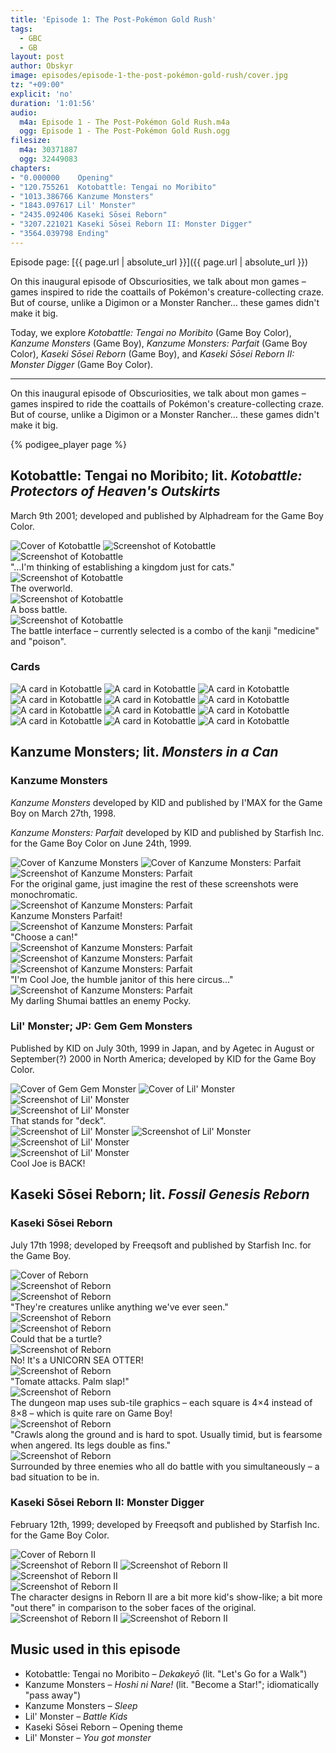 ```yaml
---
title: 'Episode 1: The Post-Pokémon Gold Rush'
tags:
  - GBC
  - GB
layout: post
author: Obskyr
image: episodes/episode-1-the-post-pokémon-gold-rush/cover.jpg
tz: "+09:00"
explicit: 'no'
duration: '1:01:56'
audio:
  m4a: Episode 1 - The Post-Pokémon Gold Rush.m4a
  ogg: Episode 1 - The Post-Pokémon Gold Rush.ogg
filesize:
  m4a: 30371887
  ogg: 32449083
chapters:
- "0.000000    Opening"
- "120.755261  Kotobattle: Tengai no Moribito"
- "1013.386766 Kanzume Monsters"
- "1843.097617 Lil' Monster"
- "2435.092406 Kaseki Sōsei Reborn"
- "3207.221021 Kaseki Sōsei Reborn II: Monster Digger"
- "3564.039798 Ending"
---
```


Episode page: [{{ page.url | absolute_url }}]({{ page.url | absolute_url }})

On this inaugural episode of Obscuriosities, we talk about mon games – games inspired to ride the coattails of Pokémon's creature-collecting craze. But of course, unlike a Digimon or a Monster Rancher… these games didn't make it big.

Today, we explore *Kotobattle: Tengai no Moribito* (Game Boy Color), *Kanzume Monsters* (Game Boy), *Kanzume Monsters: Parfait* (Game Boy Color), *Kaseki Sōsei Reborn* (Game Boy), and *Kaseki Sōsei Reborn II: Monster Digger* (Game Boy Color).

-----

On this inaugural episode of Obscuriosities, we talk about mon games – games inspired to ride the coattails of Pokémon's creature-collecting craze. But of course, unlike a Digimon or a Monster Rancher… these games didn't make it big.

{% podigee_player page %}

## Kotobattle: Tengai no Moribito; lit. *Kotobattle: Protectors of Heaven's Outskirts*

March 9th 2001; developed and published by Alphadream for the Game Boy Color.

<div class="images">
<img alt="Cover of Kotobattle" src="{{ site.baseurl }}/assets/episodes/episode-1-the-post-pok%C3%A9mon-gold-rush/images/kotobattle/cover.jpg">

<img alt="Screenshot of Kotobattle" src="{{ site.baseurl }}/assets/episodes/episode-1-the-post-pok%C3%A9mon-gold-rush/images/kotobattle/1.png">
</div>

<div class="images three-wide">
<div class="image-container">
<img alt="Screenshot of Kotobattle" src="{{ site.baseurl }}/assets/episodes/episode-1-the-post-pok%C3%A9mon-gold-rush/images/kotobattle/3.jpg">
<div class="caption">"…I'm thinking of establishing a kingdom just for cats."</div>
</div>

<div class="image-container">
<img alt="Screenshot of Kotobattle" src="{{ site.baseurl }}/assets/episodes/episode-1-the-post-pok%C3%A9mon-gold-rush/images/kotobattle/2.png">
<div class="caption">The overworld.</div>
</div>
</div>

<div class="images three-wide captiony">
<div class="image-container">
<img alt="Screenshot of Kotobattle" src="{{ site.baseurl }}/assets/episodes/episode-1-the-post-pok%C3%A9mon-gold-rush/images/kotobattle/4.png">
<div class="caption">A boss battle.</div>
</div>

<div class="image-container">
<img alt="Screenshot of Kotobattle" src="{{ site.baseurl }}/assets/episodes/episode-1-the-post-pok%C3%A9mon-gold-rush/images/kotobattle/5.png">
<div class="caption">The battle interface – currently selected is a combo of the kanji "medicine" and "poison".</div>
</div>
</div>

### Cards

<div class="images four-wide">
<img alt="A card in Kotobattle" src="{{ site.baseurl }}/assets/episodes/episode-1-the-post-pok%C3%A9mon-gold-rush/images/kotobattle/6.png">

<img alt="A card in Kotobattle" src="{{ site.baseurl }}/assets/episodes/episode-1-the-post-pok%C3%A9mon-gold-rush/images/kotobattle/7.png">

<img alt="A card in Kotobattle" src="{{ site.baseurl }}/assets/episodes/episode-1-the-post-pok%C3%A9mon-gold-rush/images/kotobattle/8.png">

<img alt="A card in Kotobattle" src="{{ site.baseurl }}/assets/episodes/episode-1-the-post-pok%C3%A9mon-gold-rush/images/kotobattle/9.png">

<img alt="A card in Kotobattle" src="{{ site.baseurl }}/assets/episodes/episode-1-the-post-pok%C3%A9mon-gold-rush/images/kotobattle/10.png">

<img alt="A card in Kotobattle" src="{{ site.baseurl }}/assets/episodes/episode-1-the-post-pok%C3%A9mon-gold-rush/images/kotobattle/11.png">

<img alt="A card in Kotobattle" src="{{ site.baseurl }}/assets/episodes/episode-1-the-post-pok%C3%A9mon-gold-rush/images/kotobattle/12.png">

<img alt="A card in Kotobattle" src="{{ site.baseurl }}/assets/episodes/episode-1-the-post-pok%C3%A9mon-gold-rush/images/kotobattle/13.png">

<img alt="A card in Kotobattle" src="{{ site.baseurl }}/assets/episodes/episode-1-the-post-pok%C3%A9mon-gold-rush/images/kotobattle/14.png">

<img alt="A card in Kotobattle" src="{{ site.baseurl }}/assets/episodes/episode-1-the-post-pok%C3%A9mon-gold-rush/images/kotobattle/15.png">

<img alt="A card in Kotobattle" src="{{ site.baseurl }}/assets/episodes/episode-1-the-post-pok%C3%A9mon-gold-rush/images/kotobattle/16.png">

<img alt="A card in Kotobattle" src="{{ site.baseurl }}/assets/episodes/episode-1-the-post-pok%C3%A9mon-gold-rush/images/kotobattle/17.png">
</div>

## Kanzume Monsters; lit. *Monsters in a Can*

### Kanzume Monsters

*Kanzume Monsters* developed by KID and published by I'MAX for the Game Boy on March 27th, 1998.

*Kanzume Monsters: Parfait* developed by KID and published by Starfish Inc. for the Game Boy Color on June 24th, 1999.

<div class="images">
<img alt="Cover of Kanzume Monsters" src="{{ site.baseurl }}/assets/episodes/episode-1-the-post-pok%C3%A9mon-gold-rush/images/kanzume-monsters/cover-1.png">

<img alt="Cover of Kanzume Monsters: Parfait" src="{{ site.baseurl }}/assets/episodes/episode-1-the-post-pok%C3%A9mon-gold-rush/images/kanzume-monsters/cover-2.png">
</div>


<div class="images three-wide captiony">
<div class="image-container">
<img alt="Screenshot of Kanzume Monsters: Parfait" src="{{ site.baseurl }}/assets/episodes/episode-1-the-post-pok%C3%A9mon-gold-rush/images/kanzume-monsters/1.png">
<div class="caption">For the original game, just imagine the rest of these screenshots were monochromatic.</div>
</div>

<div class="image-container">
<img alt="Screenshot of Kanzume Monsters: Parfait" src="{{ site.baseurl }}/assets/episodes/episode-1-the-post-pok%C3%A9mon-gold-rush/images/kanzume-monsters/2.png">
<div class="caption">Kanzume Monsters Parfait!</div>
</div>

<div class="image-container">
<img alt="Screenshot of Kanzume Monsters: Parfait" src="{{ site.baseurl }}/assets/episodes/episode-1-the-post-pok%C3%A9mon-gold-rush/images/kanzume-monsters/3.png">
<div class="caption">"Choose a can!"</div>
</div>

<img alt="Screenshot of Kanzume Monsters: Parfait" src="{{ site.baseurl }}/assets/episodes/episode-1-the-post-pok%C3%A9mon-gold-rush/images/kanzume-monsters/4.png">

<img alt="Screenshot of Kanzume Monsters: Parfait" src="{{ site.baseurl }}/assets/episodes/episode-1-the-post-pok%C3%A9mon-gold-rush/images/kanzume-monsters/5.png">

<div class="image-container">
<img alt="Screenshot of Kanzume Monsters: Parfait" src="{{ site.baseurl }}/assets/episodes/episode-1-the-post-pok%C3%A9mon-gold-rush/images/kanzume-monsters/6.png">
<div class="caption">"I'm Cool Joe, the humble janitor of this here circus…"</div>
</div>

<div class="image-container">
<img alt="Screenshot of Kanzume Monsters: Parfait" src="{{ site.baseurl }}/assets/episodes/episode-1-the-post-pok%C3%A9mon-gold-rush/images/kanzume-monsters/7.png">
<div class="caption">My darling Shumai battles an enemy Pocky.</div>
</div>
</div>

### Lil' Monster; JP: Gem Gem Monsters

Published by KID on July 30th, 1999 in Japan, and by Agetec in August or September(?) 2000 in North America; developed by KID for the Game Boy Color.

<div class="images">
<img alt="Cover of Gem Gem Monster" src="{{ site.baseurl }}/assets/episodes/episode-1-the-post-pok%C3%A9mon-gold-rush/images/lil-monster/cover-1.png">

<img alt="Cover of Lil' Monster" src="{{ site.baseurl }}/assets/episodes/episode-1-the-post-pok%C3%A9mon-gold-rush/images/lil-monster/cover-2.png">
</div>

<div class="images three-wide captiony">
<img alt="Screenshot of Lil' Monster" src="{{ site.baseurl }}/assets/episodes/episode-1-the-post-pok%C3%A9mon-gold-rush/images/lil-monster/1.png">

<div class="image-container">
<img alt="Screenshot of Lil' Monster" src="{{ site.baseurl }}/assets/episodes/episode-1-the-post-pok%C3%A9mon-gold-rush/images/lil-monster/2.png">
<div class="caption">That stands for "deck".</div>
</div>

<img alt="Screenshot of Lil' Monster" src="{{ site.baseurl }}/assets/episodes/episode-1-the-post-pok%C3%A9mon-gold-rush/images/lil-monster/3.png">

<img alt="Screenshot of Lil' Monster" src="{{ site.baseurl }}/assets/episodes/episode-1-the-post-pok%C3%A9mon-gold-rush/images/lil-monster/4.png">

<img alt="Screenshot of Lil' Monster" src="{{ site.baseurl }}/assets/episodes/episode-1-the-post-pok%C3%A9mon-gold-rush/images/lil-monster/5.png">

<div class="image-container">
<img alt="Screenshot of Lil' Monster" src="{{ site.baseurl }}/assets/episodes/episode-1-the-post-pok%C3%A9mon-gold-rush/images/lil-monster/6.png">
<div class="caption">Cool Joe is BACK!</div>
</div>
</div>

## Kaseki Sōsei Reborn; lit. *Fossil Genesis Reborn*

### Kaseki Sōsei Reborn

July 17th 1998; developed by Freeqsoft and published by Starfish Inc. for the Game Boy.

<div class="images">
<img alt="Cover of Reborn" src="{{ site.baseurl }}/assets/episodes/episode-1-the-post-pok%C3%A9mon-gold-rush/images/reborn/cover.png">
</div>

<div class="images three-wide captiony">
<img alt="Screenshot of Reborn" src="{{ site.baseurl }}/assets/episodes/episode-1-the-post-pok%C3%A9mon-gold-rush/images/reborn/1.png">

<div class="image-container">
<img alt="Screenshot of Reborn" src="{{ site.baseurl }}/assets/episodes/episode-1-the-post-pok%C3%A9mon-gold-rush/images/reborn/2.png">
<div class="caption">"They're creatures unlike anything we've ever seen."</div>
</div>

<img alt="Screenshot of Reborn" src="{{ site.baseurl }}/assets/episodes/episode-1-the-post-pok%C3%A9mon-gold-rush/images/reborn/3.png">

<div class="image-container">
<img alt="Screenshot of Reborn" src="{{ site.baseurl }}/assets/episodes/episode-1-the-post-pok%C3%A9mon-gold-rush/images/reborn/4.png">
<div class="caption">Could that be a turtle?</div>
</div>

<div class="image-container">
<img alt="Screenshot of Reborn" src="{{ site.baseurl }}/assets/episodes/episode-1-the-post-pok%C3%A9mon-gold-rush/images/reborn/5.png">
<div class="caption">No! It's a UNICORN SEA OTTER!</div>
</div>

<div class="image-container">
<img alt="Screenshot of Reborn" src="{{ site.baseurl }}/assets/episodes/episode-1-the-post-pok%C3%A9mon-gold-rush/images/reborn/6.png">
<div class="caption">"Tomate attacks. Palm slap!"</div>
</div>

<div class="image-container">
<img alt="Screenshot of Reborn" src="{{ site.baseurl }}/assets/episodes/episode-1-the-post-pok%C3%A9mon-gold-rush/images/reborn/7.png">
<div class="caption">The dungeon map uses sub-tile graphics – each square is 4×4 instead of 8×8 – which is quite rare on Game Boy!</div>
</div>

<div class="image-container">
<img alt="Screenshot of Reborn" src="{{ site.baseurl }}/assets/episodes/episode-1-the-post-pok%C3%A9mon-gold-rush/images/reborn/8.png">
<div class="caption">"Crawls along the ground and is hard to spot. Usually timid, but is fearsome when angered. Its legs double as fins."</div>
</div>

<div class="image-container">
<img alt="Screenshot of Reborn" src="{{ site.baseurl }}/assets/episodes/episode-1-the-post-pok%C3%A9mon-gold-rush/images/reborn/9.png">
<div class="caption">Surrounded by three enemies who all do battle with you simultaneously – a bad situation to be in.</div>
</div>
</div>

### Kaseki Sōsei Reborn II: Monster Digger

February 12th, 1999; developed by Freeqsoft and published by Starfish Inc. for the Game Boy Color.

<div class="images">
<img alt="Cover of Reborn II" src="{{ site.baseurl }}/assets/episodes/episode-1-the-post-pok%C3%A9mon-gold-rush/images/reborn-ii/cover.png">
</div>

<div class="images three-wide captiony">
<img alt="Screenshot of Reborn II" src="{{ site.baseurl }}/assets/episodes/episode-1-the-post-pok%C3%A9mon-gold-rush/images/reborn-ii/1.png">

<img alt="Screenshot of Reborn II" src="{{ site.baseurl }}/assets/episodes/episode-1-the-post-pok%C3%A9mon-gold-rush/images/reborn-ii/2.png">

<img alt="Screenshot of Reborn II" src="{{ site.baseurl }}/assets/episodes/episode-1-the-post-pok%C3%A9mon-gold-rush/images/reborn-ii/3.png">

<div class="image-container">
<img alt="Screenshot of Reborn II" src="{{ site.baseurl }}/assets/episodes/episode-1-the-post-pok%C3%A9mon-gold-rush/images/reborn-ii/4.png">
<div class="caption">The character designs in Reborn II are a bit more kid's show-like; a bit more "out there" in comparison to the sober faces of the original.</div>
</div>

<img alt="Screenshot of Reborn II" src="{{ site.baseurl }}/assets/episodes/episode-1-the-post-pok%C3%A9mon-gold-rush/images/reborn-ii/5.png">

<img alt="Screenshot of Reborn II" src="{{ site.baseurl }}/assets/episodes/episode-1-the-post-pok%C3%A9mon-gold-rush/images/reborn-ii/6.png">
</div>

## Music used in this episode

- Kotobattle: Tengai no Moribito – *Dekakeyō* (lit. "Let's Go for a Walk")
- Kanzume Monsters – *Hoshi ni Nare!* (lit. "Become a Star!"; idiomatically "pass away")
- Kanzume Monsters – *Sleep*
- Lil' Monster – *Battle Kids*
- Kaseki Sōsei Reborn – Opening theme
- Lil' Monster – *You got monster*
